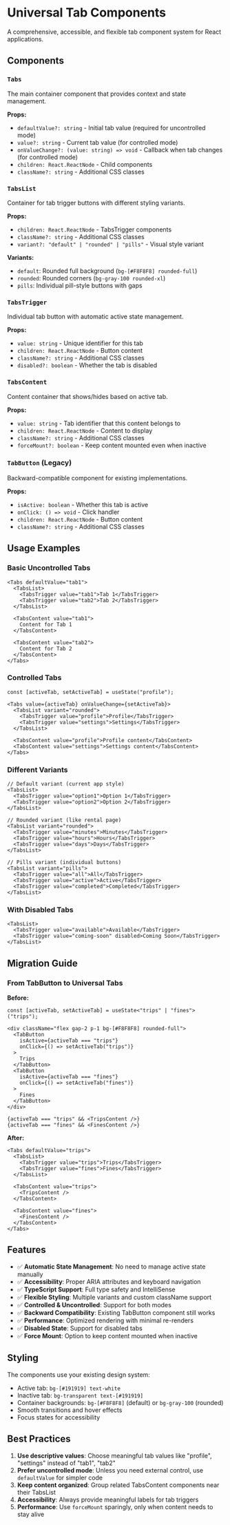 # Universal Tab Components

A comprehensive, accessible, and flexible tab component system for React applications.

## Components

### `Tabs`
The main container component that provides context and state management.

**Props:**
- `defaultValue?: string` - Initial tab value (required for uncontrolled mode)
- `value?: string` - Current tab value (for controlled mode)
- `onValueChange?: (value: string) => void` - Callback when tab changes (for controlled mode)
- `children: React.ReactNode` - Child components
- `className?: string` - Additional CSS classes

### `TabsList`
Container for tab trigger buttons with different styling variants.

**Props:**
- `children: React.ReactNode` - TabsTrigger components
- `className?: string` - Additional CSS classes
- `variant?: "default" | "rounded" | "pills"` - Visual style variant

**Variants:**
- `default`: Rounded full background (`bg-[#F8F8F8] rounded-full`)
- `rounded`: Rounded corners (`bg-gray-100 rounded-xl`)
- `pills`: Individual pill-style buttons with gaps

### `TabsTrigger`
Individual tab button with automatic active state management.

**Props:**
- `value: string` - Unique identifier for this tab
- `children: React.ReactNode` - Button content
- `className?: string` - Additional CSS classes
- `disabled?: boolean` - Whether the tab is disabled

### `TabsContent`
Content container that shows/hides based on active tab.

**Props:**
- `value: string` - Tab identifier that this content belongs to
- `children: React.ReactNode` - Content to display
- `className?: string` - Additional CSS classes
- `forceMount?: boolean` - Keep content mounted even when inactive

### `TabButton` (Legacy)
Backward-compatible component for existing implementations.

**Props:**
- `isActive: boolean` - Whether this tab is active
- `onClick: () => void` - Click handler
- `children: React.ReactNode` - Button content
- `className?: string` - Additional CSS classes

## Usage Examples

### Basic Uncontrolled Tabs
```tsx
<Tabs defaultValue="tab1">
  <TabsList>
    <TabsTrigger value="tab1">Tab 1</TabsTrigger>
    <TabsTrigger value="tab2">Tab 2</TabsTrigger>
  </TabsList>
  
  <TabsContent value="tab1">
    Content for Tab 1
  </TabsContent>
  
  <TabsContent value="tab2">
    Content for Tab 2
  </TabsContent>
</Tabs>
```

### Controlled Tabs
```tsx
const [activeTab, setActiveTab] = useState("profile");

<Tabs value={activeTab} onValueChange={setActiveTab}>
  <TabsList variant="rounded">
    <TabsTrigger value="profile">Profile</TabsTrigger>
    <TabsTrigger value="settings">Settings</TabsTrigger>
  </TabsList>
  
  <TabsContent value="profile">Profile content</TabsContent>
  <TabsContent value="settings">Settings content</TabsContent>
</Tabs>
```

### Different Variants
```tsx
// Default variant (current app style)
<TabsList>
  <TabsTrigger value="option1">Option 1</TabsTrigger>
  <TabsTrigger value="option2">Option 2</TabsTrigger>
</TabsList>

// Rounded variant (like rental page)
<TabsList variant="rounded">
  <TabsTrigger value="minutes">Minutes</TabsTrigger>
  <TabsTrigger value="hours">Hours</TabsTrigger>
  <TabsTrigger value="days">Days</TabsTrigger>
</TabsList>

// Pills variant (individual buttons)
<TabsList variant="pills">
  <TabsTrigger value="all">All</TabsTrigger>
  <TabsTrigger value="active">Active</TabsTrigger>
  <TabsTrigger value="completed">Completed</TabsTrigger>
</TabsList>
```

### With Disabled Tabs
```tsx
<TabsList>
  <TabsTrigger value="available">Available</TabsTrigger>
  <TabsTrigger value="coming-soon" disabled>Coming Soon</TabsTrigger>
</TabsList>
```

## Migration Guide

### From TabButton to Universal Tabs

**Before:**
```tsx
const [activeTab, setActiveTab] = useState<"trips" | "fines">("trips");

<div className="flex gap-2 p-1 bg-[#F8F8F8] rounded-full">
  <TabButton
    isActive={activeTab === "trips"}
    onClick={() => setActiveTab("trips")}
  >
    Trips
  </TabButton>
  <TabButton
    isActive={activeTab === "fines"}
    onClick={() => setActiveTab("fines")}
  >
    Fines
  </TabButton>
</div>

{activeTab === "trips" && <TripsContent />}
{activeTab === "fines" && <FinesContent />}
```

**After:**
```tsx
<Tabs defaultValue="trips">
  <TabsList>
    <TabsTrigger value="trips">Trips</TabsTrigger>
    <TabsTrigger value="fines">Fines</TabsTrigger>
  </TabsList>
  
  <TabsContent value="trips">
    <TripsContent />
  </TabsContent>
  
  <TabsContent value="fines">
    <FinesContent />
  </TabsContent>
</Tabs>
```

## Features

- ✅ **Automatic State Management**: No need to manage active state manually
- ✅ **Accessibility**: Proper ARIA attributes and keyboard navigation
- ✅ **TypeScript Support**: Full type safety and IntelliSense
- ✅ **Flexible Styling**: Multiple variants and custom className support
- ✅ **Controlled & Uncontrolled**: Support for both modes
- ✅ **Backward Compatibility**: Existing TabButton component still works
- ✅ **Performance**: Optimized rendering with minimal re-renders
- ✅ **Disabled State**: Support for disabled tabs
- ✅ **Force Mount**: Option to keep content mounted when inactive

## Styling

The components use your existing design system:
- Active tab: `bg-[#191919] text-white`
- Inactive tab: `bg-transparent text-[#191919]`
- Container backgrounds: `bg-[#F8F8F8]` (default) or `bg-gray-100` (rounded)
- Smooth transitions and hover effects
- Focus states for accessibility

## Best Practices

1. **Use descriptive values**: Choose meaningful tab values like "profile", "settings" instead of "tab1", "tab2"
2. **Prefer uncontrolled mode**: Unless you need external control, use `defaultValue` for simpler code
3. **Keep content organized**: Group related TabsContent components near their TabsList
4. **Accessibility**: Always provide meaningful labels for tab triggers
5. **Performance**: Use `forceMount` sparingly, only when content needs to stay alive 